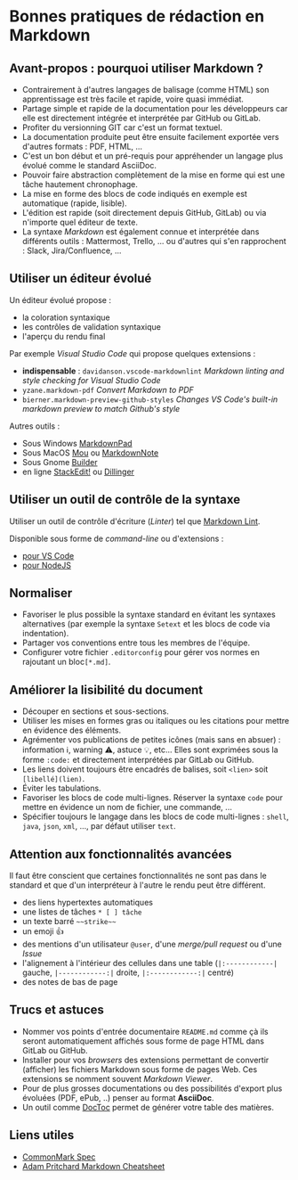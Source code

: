 # Bonnes pratiques de rédaction en Markdown

## Avant-propos : pourquoi utiliser Markdown ?

* Contrairement à d'autres langages de balisage (comme HTML) son apprentissage est très facile et rapide, voire quasi immédiat.
* Partage simple et rapide de la documentation pour les développeurs car elle est directement intégrée et interprétée par GitHub ou GitLab.
* Profiter du versionning GIT car c'est un format textuel.
* La documentation produite peut être ensuite facilement exportée vers d'autres formats : PDF, HTML, ...
* C'est un bon début et un pré-requis pour appréhender un langage plus évolué comme le standard AsciiDoc.
* Pouvoir faire abstraction complètement de la mise en forme qui est une tâche hautement chronophage.
* La mise en forme des blocs de code indiqués en exemple est automatique (rapide, lisible).
* L'édition est rapide (soit directement depuis GitHub, GitLab) ou via n'importe quel éditeur de texte.
* La syntaxe _Markdown_ est également connue et interprétée dans différents outils : Mattermost, Trello, ... ou d'autres qui s'en rapprochent : Slack, Jira/Confluence, ...

## Utiliser un éditeur évolué

Un éditeur évolué propose :

* la coloration syntaxique
* les contrôles de validation syntaxique
* l'aperçu du rendu final

Par exemple _Visual Studio Code_ qui propose quelques extensions :

* **indispensable** : `davidanson.vscode-markdownlint` _Markdown linting and style checking for Visual Studio Code_
* `yzane.markdown-pdf` _Convert Markdown to PDF_
* `bierner.markdown-preview-github-styles` _Changes VS Code's built-in markdown preview to match Github's style_

Autres outils :

* Sous Windows [MarkdownPad](http://markdownpad.com/)
* Sous MacOS [Mou](http://mouapp.com/) ou [MarkdownNote](http://www.codingrobots.com/markdownnote/)
* Sous Gnome [Builder](https://wiki.gnome.org/Apps/Builder)
* en ligne [StackEdit!](https://stackedit.io/app#) ou [Dillinger](https://dillinger.io/)

## Utiliser un outil de contrôle de la syntaxe

Utiliser un outil de contrôle d'écriture (_Linter_) tel que [Markdown Lint](https://github.com/markdownlint/markdownlint).

Disponible sous forme de _command-line_ ou d'extensions :

* [pour VS Code](https://github.com/DavidAnson/markdownlint)
* [pour NodeJS](https://github.com/igorshubovych/markdownlint-cli)

## Normaliser

* Favoriser le plus possible la syntaxe standard en évitant les syntaxes alternatives (par exemple la syntaxe `Setext` et les blocs de code via indentation).
* Partager vos conventions entre tous les membres de l'équipe.
* Configurer votre fichier `.editorconfig` pour gérer vos normes en rajoutant un bloc`[*.md]`.

## Améliorer la lisibilité du document

* Découper en sections et sous-sections.
* Utiliser les mises en formes gras ou italiques ou les citations pour mettre en évidence des éléments.
* Agrémenter vos publications de petites icônes (mais sans en absuer) : information :information_source:, warning :warning:, astuce :bulb:, etc... Elles sont exprimées sous la forme `:code:` et directement interprétées par GitLab ou GitHub.
* Les liens doivent toujours être encadrés de balises, soit `<lien>` soit `[libellé](lien)`.
* Éviter les tabulations.
* Favoriser les blocs de code multi-lignes. Réserver la syntaxe `code` pour mettre en évidence un nom de fichier, une commande, ...
* Spécifier toujours le langage dans les blocs de code multi-lignes : `shell`, `java`, `json`, `xml`, ..., par défaut utiliser `text`.

## Attention aux fonctionnalités avancées

Il faut être conscient que certaines fonctionnalités ne sont pas dans le standard et que d'un interpréteur à l'autre le rendu peut être différent.

* des liens hypertextes automatiques
* une listes de tâches `* [ ] tâche`
* un texte barré `~~strike~~`
* un emoji :+1:
* des mentions d'un utilisateur `@user`, d'une _merge/pull request_ ou d'une _Issue_
* l'alignement à l'intérieur des cellules dans une table (`|:------------|` gauche, `|------------:|` droite, `|:------------:|` centré)
* des notes de bas de page

## Trucs et astuces

* Nommer vos points d'entrée documentaire `README.md` comme çà ils seront automatiquement affichés sous forme de page HTML dans GitLab ou GitHub.
* Installer pour vos _browsers_ des extensions permettant de convertir (afficher) les fichiers Markdown sous forme de pages Web. Ces extensions se nomment souvent _Markdown Viewer_.
* Pour de plus grosses documentations ou des possibilités d'export plus évoluées (PDF, ePub, ..) penser au format **AsciiDoc**.
* Un outil comme [DocToc](https://github.com/thlorenz/doctoc) permet de générer votre table des matières.

## Liens utiles

* [CommonMark Spec](https://spec.commonmark.org)
* [Adam Pritchard Markdown Cheatsheet](https://github.com/adam-p/markdown-here/wiki/Markdown-Cheatsheet)
